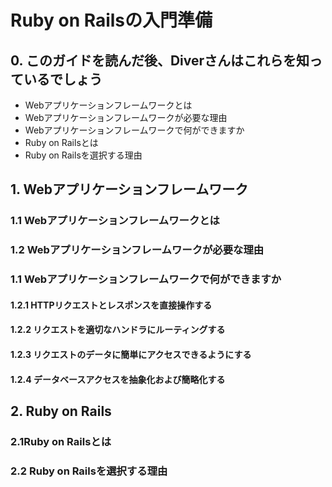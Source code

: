 # Ruby on Railsの入門準備

## 0. このガイドを読んだ後、Diverさんはこれらを知っているでしょう

- Webアプリケーションフレームワークとは
- Webアプリケーションフレームワークが必要な理由
- Webアプリケーションフレームワークで何ができますか
- Ruby on Railsとは
- Ruby on Railsを選択する理由

## 1. Webアプリケーションフレームワーク

### 1.1 Webアプリケーションフレームワークとは

### 1.2 Webアプリケーションフレームワークが必要な理由

### 1.1 Webアプリケーションフレームワークで何ができますか
#### 1.2.1 HTTPリクエストとレスポンスを直接操作する
#### 1.2.2 リクエストを適切なハンドラにルーティングする
#### 1.2.3 リクエストのデータに簡単にアクセスできるようにする
#### 1.2.4 データベースアクセスを抽象化および簡略化する


## 2. Ruby on Rails 

### 2.1Ruby on Railsとは 

### 2.2 Ruby on Railsを選択する理由
